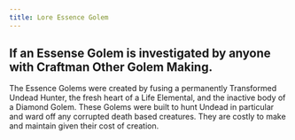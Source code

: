 ```yaml
---
title: Lore Essence Golem
---
```


## If an Essense Golem is investigated by anyone with Craftman Other Golem Making.

The Essence Golems were created by fusing a  permanently Transformed Undead Hunter, the fresh heart of a Life Elemental, and the inactive body of a Diamond Golem. These Golems were built to hunt Undead in particular and ward off any corrupted death based creatures. They are costly to make and maintain given their cost of creation. 